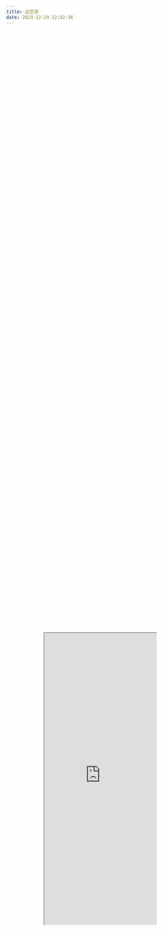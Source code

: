 ```yaml
---
title: 云空调
date: 2023-12-29 12:52:36
---
```


<!DOCTYPE html>
<html>
<head>
<style>
.center {
  display: flex;
  justify-content: center;
  align-items: center;
  height: 100vh;
}
</style>
</head>
<body>

<div class="center">
  <iframe height="780" src="https://ac.yunyoujun.cn"></iframe>
</div>

</body>
</html>
